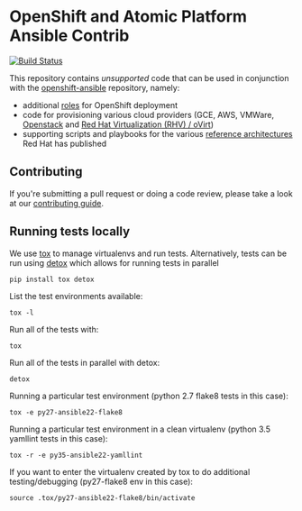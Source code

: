 # OpenShift and Atomic Platform Ansible Contrib

[![Build
Status](https://travis-ci.org/openshift/openshift-ansible-contrib.svg?branch=master)](https://travis-ci.org/openshift/openshift-ansible-contrib)

This repository contains *unsupported* code that can be used in conjunction with the
[openshift-ansible](https://github.com/openshift/openshift-ansible) repository, namely:
- additional [roles](https://github.com/openshift/openshift-ansible-contrib/tree/master/roles) for OpenShift deployment
- code for provisioning various cloud providers (GCE, AWS, VMWare, [Openstack](https://github.com/openshift/openshift-ansible-contrib/tree/master/playbooks/provisioning/openstack) and [Red Hat Virtualization (RHV) / oVirt](https://github.com/openshift/openshift-ansible-contrib/tree/master/reference-architecture/rhv-ansible))
- supporting scripts and playbooks for the various [reference architectures](https://github.com/openshift/openshift-ansible-contrib/tree/master/reference-architecture) Red Hat has published

## Contributing

If you're submitting a pull request or doing a code review, please
take a look at our [contributing guide](./CONTRIBUTING.md).

## Running tests locally
We use [tox](http://readthedocs.org/docs/tox/) to manage virtualenvs and run
tests. Alternatively, tests can be run using
[detox](https://pypi.python.org/pypi/detox/) which allows for running tests in
parallel


```
pip install tox detox
```

List the test environments available:
```
tox -l
```

Run all of the tests with:
```
tox
```

Run all of the tests in parallel with detox:
```
detox
```

Running a particular test environment (python 2.7 flake8 tests in this case):
```
tox -e py27-ansible22-flake8
```

Running a particular test environment in a clean virtualenv (python 3.5 yamllint
tests in this case):
```
tox -r -e py35-ansible22-yamllint
```

If you want to enter the virtualenv created by tox to do additional
testing/debugging (py27-flake8 env in this case):
```
source .tox/py27-ansible22-flake8/bin/activate
```
